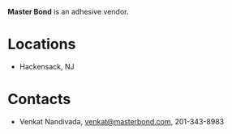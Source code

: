**Master Bond** is an adhesive vendor.

# Locations
* Hackensack, NJ

# Contacts
* Venkat Nandivada, venkat@masterbond.com, 201-343-8983